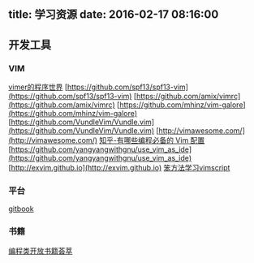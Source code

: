 title: 学习资源
date: 2016-02-17 08:16:00
---
## 开发工具
### VIM
[vimer的程序世界](http://www.vimer.cn/)
[https://github.com/spf13/spf13-vim](https://github.com/spf13/spf13-vim)
[https://github.com/amix/vimrc](https://github.com/amix/vimrc)
[https://github.com/mhinz/vim-galore](https://github.com/mhinz/vim-galore)
[https://github.com/VundleVim/Vundle.vim](https://github.com/VundleVim/Vundle.vim)
[http://vimawesome.com/](http://vimawesome.com/)
[知乎-有哪些编程必备的 Vim 配置](https://www.zhihu.com/question/19989337)
[https://github.com/yangyangwithgnu/use_vim_as_ide](https://github.com/yangyangwithgnu/use_vim_as_ide)
[http://exvim.github.io](http://exvim.github.io)
[笨方法学习vimscript](http://learnvimscriptthehardway.onefloweroneworld.com)

### 平台
[gitbook](https://www.gitbook.com)

### 书籍
[编程类开放书籍荟萃](http://www.linuxstory.org/free-chinese-programming-books/)
